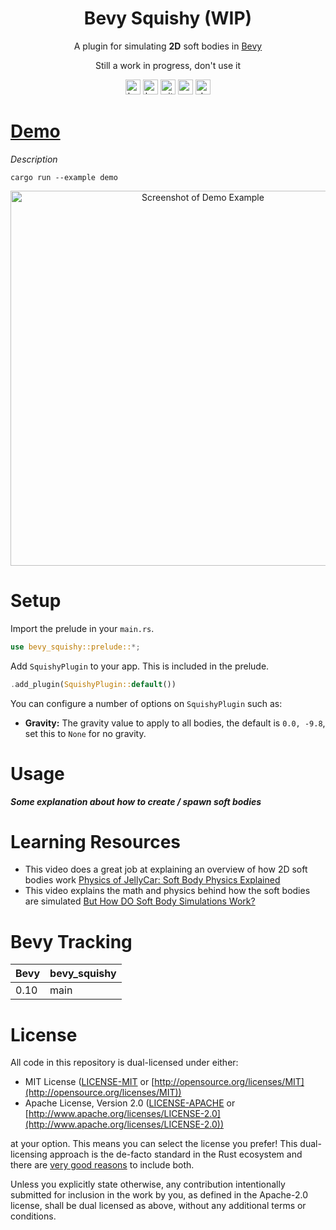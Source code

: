 <div align="center">

# Bevy Squishy (WIP)

A plugin for simulating **2D** soft bodies in [Bevy](https://bevyengine.org/)

Still a work in progress, don't use it

[<img alt="bevy tracking" src="https://img.shields.io/badge/Bevy%20tracking-released%20version-lightblue?style=for-the-badge" height="24">](https://github.com/bevyengine/bevy/blob/main/docs/plugins_guidelines.md#main-branch-tracking)
[<img alt="build status" src="https://img.shields.io/github/actions/workflow/status/LiamGallagher737/bevy_squishy/rust.yml?branch=main&style=for-the-badge" height="24">](https://github.com/LiamGallagher737/bevy_squishy/actions)
[<img alt="github" src="https://img.shields.io/badge/github-bevy__squishy-8da0cb?style=for-the-badge&labelColor=555555&logo=github" height="24">](https://github.com/LiamGallagher737/bevy_squishy)
[<img alt="crates.io" src="https://img.shields.io/crates/v/bevy_squishy.svg?style=for-the-badge&color=fc8d62&logo=rust" height="24">](https://crates.io/crates/bevy_squishy)
[<img alt="docs.rs" src="https://img.shields.io/badge/docs.rs-bevy__squishy-66c2a5?style=for-the-badge&labelColor=555555&logo=docs.rs" height="24">](https://docs.rs/bevy_squishy)

</div>



# [Demo](examples/demo.rs)

*Description*

```console
cargo run --example demo 
```

<div align="center">
    <img src="examples/images/DemoScreenshot.png" alt="Screenshot of Demo Example" width="600" />
</div>



# Setup

Import the prelude in your `main.rs`.

```rust
use bevy_squishy::prelude::*;
```

Add `SquishyPlugin` to your app. This is included in the prelude.

```rust
.add_plugin(SquishyPlugin::default())
```

You can configure a number of options on `SquishyPlugin` such as:

- **Gravity:** The gravity value to apply to all bodies, the default is `0.0, -9.8`, set this to `None` for no gravity.



# Usage

***Some explanation about how to create / spawn soft bodies***



# Learning Resources

- This video does a great job at explaining an overview of how 2D soft bodies work [
Physics of JellyCar: Soft Body Physics Explained](https://youtu.be/3OmkehAJoyo)
- This video explains the math and physics behind how the soft bodies are simulated [
But How DO Soft Body Simulations Work?](https://youtu.be/kyQP4t_wOGI)



# Bevy Tracking

|Bevy|bevy_squishy|
|---|---|
|0.10|main|



# License

All code in this repository is dual-licensed under either:

* MIT License ([LICENSE-MIT](LICENSE-MIT) or [http://opensource.org/licenses/MIT](http://opensource.org/licenses/MIT))
* Apache License, Version 2.0 ([LICENSE-APACHE](LICENSE-APACHE) or [http://www.apache.org/licenses/LICENSE-2.0](http://www.apache.org/licenses/LICENSE-2.0))

at your option. This means you can select the license you prefer! This dual-licensing approach is the de-facto standard in the Rust ecosystem and there are [very good reasons](https://github.com/bevyengine/bevy/issues/2373) to include both.

Unless you explicitly state otherwise, any contribution intentionally submitted for inclusion in the work by you, as defined in the Apache-2.0 license, shall be dual licensed as above, without any additional terms or conditions.
